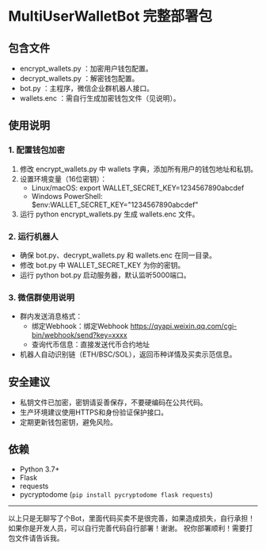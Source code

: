 # MultiUserWalletBot 完整部署包

## 包含文件
- encrypt_wallets.py ：加密用户钱包配置。
- decrypt_wallets.py ：解密钱包配置。
- bot.py ：主程序，微信企业群机器人接口。
- wallets.enc ：需自行生成加密钱包文件（见说明）。

## 使用说明

### 1. 配置钱包加密
1. 修改 encrypt_wallets.py 中 wallets 字典，添加所有用户的钱包地址和私钥。
2. 设置环境变量（16位密钥）：
   - Linux/macOS: export WALLET_SECRET_KEY=1234567890abcdef
   - Windows PowerShell: $env:WALLET_SECRET_KEY="1234567890abcdef"
3. 运行 python encrypt_wallets.py 生成 wallets.enc 文件。

### 2. 运行机器人
- 确保 bot.py、decrypt_wallets.py 和 wallets.enc 在同一目录。
- 修改 bot.py 中 WALLET_SECRET_KEY 为你的密钥。
- 运行 python bot.py 启动服务器，默认监听5000端口。

### 3. 微信群使用说明
- 群内发送消息格式：
  - 绑定Webhook：绑定Webhook https://qyapi.weixin.qq.com/cgi-bin/webhook/send?key=xxxx
  - 查询代币信息：直接发送代币合约地址
- 机器人自动识别链（ETH/BSC/SOL），返回币种详情及买卖示范信息。

## 安全建议
- 私钥文件已加密，密钥请妥善保存，不要硬编码在公共代码。
- 生产环境建议使用HTTPS和身份验证保护接口。
- 定期更新钱包密钥，避免风险。

## 依赖
- Python 3.7+
- Flask
- requests
- pycryptodome (`pip install pycryptodome flask requests`)

---

以上只是无聊写了个Bot，里面代码买卖不是很完善，如果造成损失，自行承担！如果你是开发人员，可以自行完善代码自行部署！谢谢。
祝你部署顺利！需要打包文件请告诉我。

